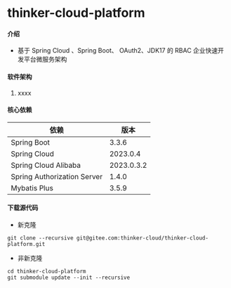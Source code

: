 # thinker-cloud-platform

#### 介绍

- 基于 Spring Cloud 、Spring Boot、 OAuth2、JDK17 的 RBAC 企业快速开发平台微服务架构

#### 软件架构

1.  xxxx

#### 核心依赖

| 依赖                          | 版本         |
|-----------------------------|------------|
| Spring Boot                 | 3.3.6      |
| Spring Cloud                | 2023.0.4   |
| Spring Cloud Alibaba        | 2023.0.3.2 |
| Spring Authorization Server | 1.4.0      |
| Mybatis Plus                | 3.5.9      |

#### 下载源代码

- 新克隆

```shell
git clone --recursive git@gitee.com:thinker-cloud/thinker-cloud-platform.git
```

- 非新克隆

```shell
cd thinker-cloud-platform
git submodule update --init --recursive
```

